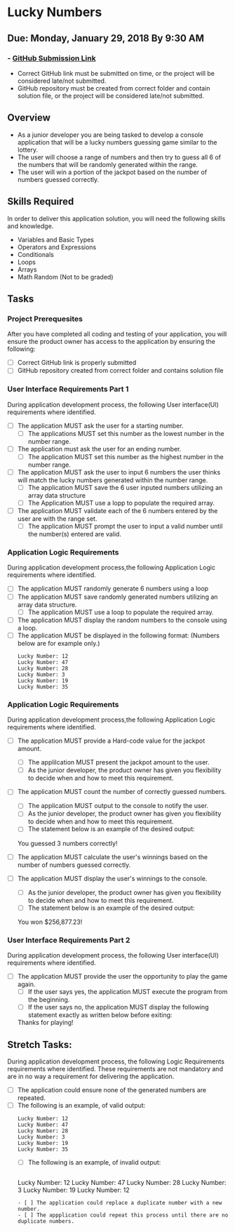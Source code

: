 # Lucky Numbers
## Due: Monday, January 29, 2018 By 9:30 AM
### - [GitHub Submission Link](https://docs.google.com/forms/d/e/1FAIpQLScUEvl_ZgH_OgBu0zbg_WIvB6zBSkkXh7wfxqjv4LwLdBDxLg/viewform)
  - Correct GitHub link must be submitted on time, or the project will be considered late/not submitted.
  - GitHub repository must be created from correct folder and contain solution file, or the project will be considered late/not submitted.

## Overview
- As a junior developer you are being tasked to develop a console application that will be a lucky numbers guessing game similar to the lottery. 
- The user will choose a range of numbers and then try to guess all 6 of the numbers that will be randomly generated within the range.
- The user will win a portion of the jackpot based on the number of numbers guessed correctly.

## Skills Required
In order to deliver this application solution, you will need the following skills and knowledge.
-  Variables and Basic Types
-  Operators and Expressions
-  Conditionals
-  Loops
-  Arrays
-  Math Random (Not to be graded)

## Tasks

### Project Prerequesites

After you have completed all coding and testing of your application, you will ensure the product owner has access to the application by ensuring the following:
- [ ] Correct GitHub link is properly submitted
- [ ] GitHub repository created from correct folder and contains solution file

###  User Interface Requirements Part 1

During application development process, the following User interface(UI) requirements where identified. 
- [ ] The application MUST ask the user for a starting number.
	- [ ] The applications MUST set this number as the lowest number in the number range.
- [ ] The application must ask the user for an ending number.
	- [ ] The application MUST set this number as the highest number in the number range.
- [ ] The application MUST ask the user to input 6 numbers the user thinks will match the lucky numbers generated within the number range.
    - [ ] The application MUST save the 6 user inputed numbers utilizing an array data structure
    - [ ] The Application MUST use a lopp to populate the required array.
- [ ] The application MUST validate each of the 6 numbers entered by the user are with the range set.
	- [ ] The application MUST prompt the user to input a valid number until the number(s) entered are valid.

### Application Logic Requirements

During application development process,the following Application Logic requirements where identified. 
- [ ] The application MUST randomly generate 6 numbers using a loop
- [ ] The application MUST save randomly generated numbers utilizing an array data structure.
	- [ ] The application MUST use a loop to populate the required array.
- [ ] The application MUST display the random numbers to the console using a loop.
- [ ] The application MUST be displayed in the following format: (Numbers below are for example only.)
  ```
  Lucky Number: 12
  Lucky Number: 47
  Lucky Number: 28
  Lucky Number: 3
  Lucky Number: 19
  Lucky Number: 35
  ```
  
### Application Logic Requirements

During application development process,the following Application Logic requirements where identified. 
- [ ] The application MUST provide a Hard-code value for the jackpot amount.
	- [ ] The applilcation MUST present the jackpot amount to the user.
	- [ ] As the junior developer, the product owner has given you flexibility to decide when and how to meet this requirement.
- [ ] The application MUST count the number of correctly guessed numbers.
	- [ ] The application MUST output to the console to notify the user.
	- [ ] As the junior developer, the product owner has given you flexibility to decide when and how to meet this requirement.
	- [ ] The statement below is an example of the desired output:
  
  You guessed 3 numbers correctly!
  
- [ ] The application MUST calculate the user's winnings based on the number of numbers guessed correctly.
- [ ] The application MUST display the user's winnings to the console.
	- [ ] As the junior developer, the product owner has given you flexibility to decide when and how to meet this requirement.
	- [ ] The statement below is an example of the desired output:
  
  You won $256,877.23!
  
  
###  User Interface Requirements Part 2

During application development process, the following User interface(UI) requirements where identified. 
- [ ] The application MUST provide the user the opportunity to play the game again.
	- [ ] If the user says yes, the application MUST execute the program from the beginning.
	- [ ] If the user says no, the application MUST display the following statement exactly as written below before exiting:
	
	Thanks for playing! 

## Stretch Tasks:

During application development process, the following Logic Requirements requirements where identified. These requirements are not mandatory and are in no way a requirement for delivering the application.
- [ ] The application could ensure none of the generated numbers are repeated. 
- [ ] The following is an example, of valid output: 
  ```
  Lucky Number: 12
  Lucky Number: 47
  Lucky Number: 28
  Lucky Number: 3
  Lucky Number: 19
  Lucky Number: 35
  ```
  - [ ] The following is an example, of invalid output:
    ```
  Lucky Number: 12
  Lucky Number: 47
  Lucky Number: 28
  Lucky Number: 3
  Lucky Number: 19
  Lucky Number: 12
  ```
  - [ ] The application could replace a duplicate number with a new number.
  - [ ] The appplication could repeat this process until there are no duplicate numbers.
